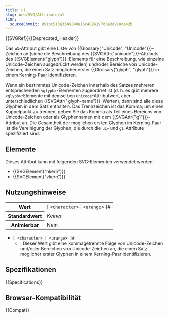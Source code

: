```yaml
---
title: u1
slug: Web/SVG/Attribute/u1
l10n:
  sourceCommit: 891bc513a3349040a16c4896197d6a3a910ca42b
---
```


{{SVGRef}}{{Deprecated_Header}}

Das **`u1`**-Attribut gibt eine Liste von {{Glossary("Unicode", "Unicode")}}-Zeichen an (siehe die Beschreibung des {{SVGAttr("unicode")}}-Attributs des {{SVGElement("glyph")}}-Elements für eine Beschreibung, wie einzelne Unicode-Zeichen ausgedrückt werden) und/oder Bereiche von Unicode-Zeichen, die einen Satz möglicher erster {{Glossary("glyph", "glyph")}} in einem Kerning-Paar identifizieren.

Wenn ein bestimmtes Unicode-Zeichen innerhalb des Satzes mehreren entsprechenden `<glyph>`-Elementen zugeordnet ist (d. h. es gibt mehrere `<glyph>`-Elemente mit demselben `unicode`-Attributwert, aber unterschiedlichen {{SVGAttr("glyph-name")}}-Werten), dann sind alle diese Glyphen in dem Satz enthalten. Das Trennzeichen ist das Komma; um einen Kuppelpunkt zu trennen, geben Sie das Komma als Teil eines Bereichs von Unicode-Zeichen oder als Glyphennamen mit dem {{SVGAttr("g1")}}-Attribut an. Die Gesamtheit der möglichen ersten Glyphen im Kerning-Paar ist die Vereinigung der Glyphen, die durch die `u1`- und `g1`-Attribute spezifiziert sind.

## Elemente

Dieses Attribut kann mit folgenden SVG-Elementen verwendet werden:

- {{SVGElement("hkern")}}
- {{SVGElement("vkern")}}

## Nutzungshinweise

<table class="properties">
  <tbody>
    <tr>
      <th scope="row">Wert</th>
      <td>
        <a href="/de/docs/Web/CSS/CSS_Values_and_Units/Value_definition_syntax#brackets">[</a>
        <code>&#x3C;character></code>
        <a href="/de/docs/Web/CSS/CSS_Values_and_Units/Value_definition_syntax#single_bar">|</a>
        <code>&#x3C;urange></code>
        <a href="/de/docs/Web/CSS/CSS_Values_and_Units/Value_definition_syntax#brackets">]</a
        ><a href="/de/docs/Web/CSS/CSS_Values_and_Units/Value_definition_syntax#hash_mark"
          >#</a
        >
      </td>
    </tr>
    <tr>
      <th scope="row">Standardwert</th>
      <td><em>Keiner</em></td>
    </tr>
    <tr>
      <th scope="row">Animierbar</th>
      <td>Nein</td>
    </tr>
  </tbody>
</table>

- `[ <character> | <urange> ]#`
  - : Dieser Wert gibt eine kommagetrennte Folge von Unicode-Zeichen und/oder Bereichen von Unicode-Zeichen an, die einen Satz möglicher erster Glyphen in einem Kerning-Paar identifizieren.

## Spezifikationen

{{Specifications}}

## Browser-Kompatibilität

{{Compat}}
